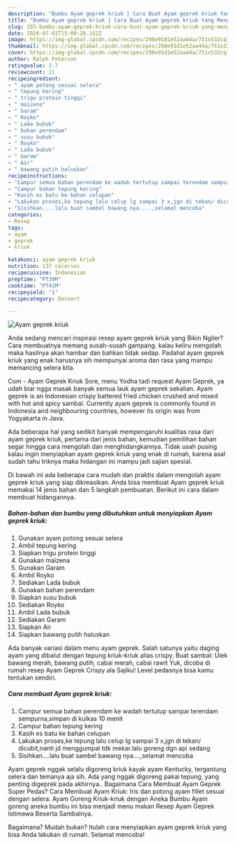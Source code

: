 ```yaml
---
description: "Bumbu Ayam geprek kriuk | Cara Buat Ayam geprek kriuk Yang Menggugah Selera"
title: "Bumbu Ayam geprek kriuk | Cara Buat Ayam geprek kriuk Yang Menggugah Selera"
slug: 355-bumbu-ayam-geprek-kriuk-cara-buat-ayam-geprek-kriuk-yang-menggugah-selera
date: 2020-07-01T15:08:28.152Z
image: https://img-global.cpcdn.com/recipes/298e91d1e52aa44a/751x532cq70/ayam-geprek-kriuk-foto-resep-utama.jpg
thumbnail: https://img-global.cpcdn.com/recipes/298e91d1e52aa44a/751x532cq70/ayam-geprek-kriuk-foto-resep-utama.jpg
cover: https://img-global.cpcdn.com/recipes/298e91d1e52aa44a/751x532cq70/ayam-geprek-kriuk-foto-resep-utama.jpg
author: Ralph Peterson
ratingvalue: 3.7
reviewcount: 11
recipeingredient:
- " ayam potong sesuai selera"
- " tepung kering"
- " trigu protein tinggi"
- " maizena"
- " Garam"
- " Royko"
- " Lada bubuk"
- " bahan perendam"
- " susu bubuk"
- " Royko"
- " Lada bubuk"
- " Garam"
- " Air"
- " bawang putih haluskan"
recipeinstructions:
- "Campur semua bahan perendam ke wadah tertutup sampai terendam sempurna,simpan di kulkas 10 menit"
- "Campur bahan tepung kering"
- "Kasih es batu ke bahan celupan"
- "Lakukan proses,ke tepung lalu celup lg sampai 3 x,jgn di tekan/ dicubit,nanti jd menggumpal tdk mekar.lalu goreng dgn api sedang"
- "Sisihkan....lalu buat sambel bawang nya....,selamat mencoba"
categories:
- Resep
tags:
- ayam
- geprek
- kriuk

katakunci: ayam geprek kriuk 
nutrition: 137 calories
recipecuisine: Indonesian
preptime: "PT39M"
cooktime: "PT41M"
recipeyield: "1"
recipecategory: Dessert

---
```



![Ayam geprek kriuk](https://img-global.cpcdn.com/recipes/298e91d1e52aa44a/751x532cq70/ayam-geprek-kriuk-foto-resep-utama.jpg)

Anda sedang mencari inspirasi resep ayam geprek kriuk yang Bikin Ngiler? Cara membuatnya memang susah-susah gampang. kalau keliru mengolah maka hasilnya akan hambar dan bahkan tidak sedap. Padahal ayam geprek kriuk yang enak harusnya sih mempunyai aroma dan rasa yang mampu memancing selera kita.

Com - Ayam Geprek Kriuk Sore, menu Yodha tadi request Ayam Geprek, ya udah biar ngga masak banyak semua lauk ayam geprek sekalian. Ayam geprek is an Indonesian crispy battered fried chicken crushed and mixed with hot and spicy sambal. Currently ayam geprek is commonly found in Indonesia and neighbouring countries, however its origin was from Yogyakarta in Java.

Ada beberapa hal yang sedikit banyak mempengaruhi kualitas rasa dari ayam geprek kriuk, pertama dari jenis bahan, kemudian pemilihan bahan segar hingga cara mengolah dan menghidangkannya. Tidak usah pusing kalau ingin menyiapkan ayam geprek kriuk yang enak di rumah, karena asal sudah tahu triknya maka hidangan ini mampu jadi sajian spesial.


Di bawah ini ada beberapa cara mudah dan praktis dalam mengolah ayam geprek kriuk yang siap dikreasikan. Anda bisa membuat Ayam geprek kriuk memakai 14 jenis bahan dan 5 langkah pembuatan. Berikut ini cara dalam membuat hidangannya.

<!--inarticleads1-->

##### Bahan-bahan dan bumbu yang dibutuhkan untuk menyiapkan Ayam geprek kriuk:

1. Gunakan  ayam potong sesuai selera
1. Ambil  tepung kering
1. Siapkan  trigu protein tinggi
1. Gunakan  maizena
1. Gunakan  Garam
1. Ambil  Royko
1. Sediakan  Lada bubuk
1. Gunakan  bahan perendam
1. Siapkan  susu bubuk
1. Sediakan  Royko
1. Ambil  Lada bubuk
1. Sediakan  Garam
1. Siapkan  Air
1. Siapkan  bawang putih haluskan


Ada banyak variasi dalam menu ayam geprek. Salah satunya yaitu daging ayam yang dibalut dengan tepung kriuk-kriuk alias crispy. Buat sambal: Ulek bawang merah, bawang putih, cabai merah, cabai rawit Yuk, dicoba di rumah resep Ayam Geprek Crispy ala Sajiku! Level pedasnya bisa kamu tentukan sendiri. 

<!--inarticleads2-->

##### Cara membuat Ayam geprek kriuk:

1. Campur semua bahan perendam ke wadah tertutup sampai terendam sempurna,simpan di kulkas 10 menit
1. Campur bahan tepung kering
1. Kasih es batu ke bahan celupan
1. Lakukan proses,ke tepung lalu celup lg sampai 3 x,jgn di tekan/ dicubit,nanti jd menggumpal tdk mekar.lalu goreng dgn api sedang
1. Sisihkan....lalu buat sambel bawang nya....,selamat mencoba


Ayam geprek nggak selalu digoreng kriuk kayak ayam Kentucky, tergantung selera dan temanya aja sih. Ada yang nggak digoreng pakai tepung, yang penting digeprek pada akhirnya.. Bagaimana Cara Membuat Ayam Geprek Super Pedas? Cara Membuat Ayam Kriuk: Iris dan potong ayam fillet sesuai dengan selera. Ayam Goreng Kriuk-kriuk dengan Aneka Bumbu Ayam goreng aneka bumbu ini bisa menjadi menu makan Resep Ayam Geprek Istimewa Beserta Sambalnya. 

Bagaimana? Mudah bukan? Itulah cara menyiapkan ayam geprek kriuk yang bisa Anda lakukan di rumah. Selamat mencoba!
